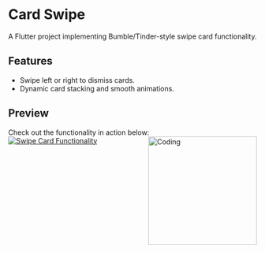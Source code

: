 # Card Swipe

A Flutter project implementing Bumble/Tinder-style swipe card functionality.

## Features

- Swipe left or right to dismiss cards.
- Dynamic card stacking and smooth animations.

## Preview

Check out the functionality in action below:  
[![Swipe Card Functionality](https://via.placeholder.com/800x450.png?text=Click+to+View+Video)](https://drive.google.com/file/d/18sIbD26JL6yOMVeUEyZlRy8wCif2SsQW/view?usp=sharing)
<img align="right" src="/card_swipe_preview.gif" alt="Coding"  width="220" />
